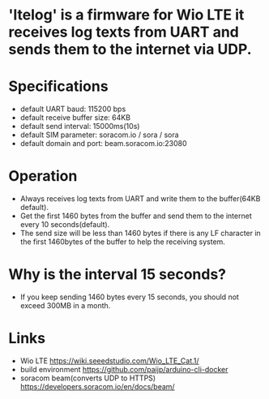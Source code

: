 # 'ltelog' is a firmware for Wio LTE it receives log texts from UART and sends them to the internet via UDP. 

# Specifications

- default UART baud: 115200 bps
- default receive buffer size: 64KB
- default send interval: 15000ms(10s)
- default SIM parameter: soracom.io / sora / sora
- default domain and port: beam.soracom.io:23080

# Operation

- Always receives log texts from UART and write them to the buffer(64KB default).
- Get the first 1460 bytes from the buffer and send them to the internet every 10 seconds(default).
- The send size will be less than 1460 bytes if there is any LF character in the first 1460bytes of the buffer to help the receiving system.

# Why is the interval 15 seconds?

- If you keep sending 1460 bytes every 15 seconds, you should not exceed 300MB in a month.

# Links

- Wio LTE	https://wiki.seeedstudio.com/Wio_LTE_Cat.1/
- build environment	https://github.com/paijp/arduino-cli-docker
- soracom beam(converts UDP to HTTPS)	https://developers.soracom.io/en/docs/beam/

